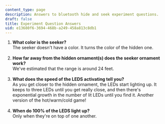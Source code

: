 ```yaml
---
content_type: page
description: Answers to bluetooth hide and seek experiment questions.
draft: false
title: Experiment Question Answers
uid: e13680f6-3694-468b-a249-458a813c8db1
---
```

1. **What color is the seeker?**  
    The seeker doesn't have a color. It turns the color of the hidden one.  
     
2. **How far away from the hidden ornament(s) does the seeker ornament work?**  
    We've estimated that the range is around 24 feet.  
     
3. **What does the speed of the LEDS activating tell you?**  
    As you get closer to the hidden ornament, the LEDs start lighting up. It keeps to three LEDs until you get really close, and then there's exponential growth in the number of lit LEDs until you find it. Another version of the hot/warm/cold game!  
     
4. **When do 100% of the LEDS light up?**  
    Only when they're on top of one another.